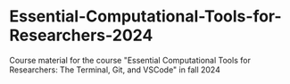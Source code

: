# Essential-Computational-Tools-for-Researchers-2024
Course material for the course "Essential Computational Tools for Researchers: The Terminal, Git, and VSCode" in fall 2024

